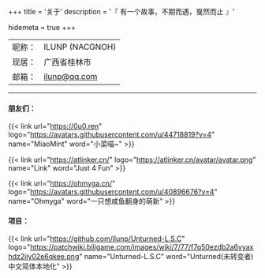 +++
title = '关于'
description = '『 有一个故事，不期而遇，戛然而止 』'

hidemeta = true
+++

|     |    |
| :-: | :- |
| 昵称： | ILUNP (NACGNOH) |
| 现居： | 广西省桂林市 |
| 邮箱： | [ilunp@qq.com](MAILTO:ilunp@qq.com) |

---

#### 朋友们：

{{< link url="https://0u0.ren" logo="https://avatars.githubusercontent.com/u/44718819?v=4" name="MiaoMint" word="小菜喵~" >}}

{{< link url="https://atlinker.cn/" logo="https://atlinker.cn/avatar/avatar.png" name="Link" word="Just 4 Fun" >}}

{{< link url="https://ohmyga.cn/" logo="https://avatars.githubusercontent.com/u/40896676?v=4" name="Ohmyga" word="一只想咸鱼翻身的萌新" >}}

#### 项目：

{{< link url="https://github.com/ilunp/Unturned-L.S.C" logo="https://patchwiki.biligame.com/images/wiki/7/77/f7q50ezdb2a6vyaxhdz2jjy02e6qkee.png" name="Unturned-L.S.C" word="Unturned(未转变者)中文简体本地化" >}}